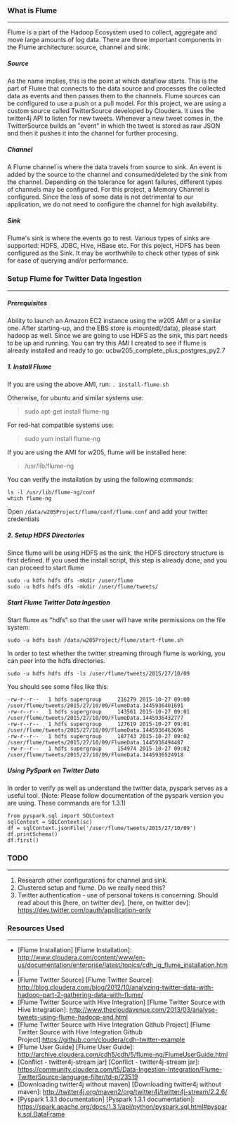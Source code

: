 ### What is Flume
---
Flume is a part of the Hadoop Ecosystem used to collect, aggregate and move large amounts of log data. There are three important components in the Flume architecture: source, channel and sink.

##### Source
As the name implies, this is the point at which dataflow starts. This is the part of Flume that connects to the data source and processes the collected data as events and then passes them to the channels. Flume sources can be configured to use a push or a pull model. For this project, we are using a custom source called TwitterSource developed by Cloudera. It uses the twitter4j API to listen for new tweets. Whenever a new tweet comes in, the TwitterSource builds an "event" in which the tweet is stored as raw JSON and then it pushes it into the channel for further procesing.

##### Channel
A Flume channel is where the data travels from source to sink. An event is added by the source to the channel and consumed/deleted by the sink from the channel. Depending on the tolerance for agent failures, different types of channels may be configured. For this project, a Memory Channel is configured. Since the loss of some data is not detrimental to our application, we do not need to configure the channel for high availability.

##### Sink
Flume's sink is where the events go to rest. Various types of sinks are supported: HDFS, JDBC, Hive, HBase etc. For this poject, HDFS has been configured as the Sink. It may be worthwhile to check other types of sink for ease of querying and/or performance.

### Setup Flume for Twitter Data Ingestion
---
##### Prerequisites
Ability to launch an Amazon EC2 instance using the w205 AMI or a similar one. After starting-up, and the EBS store is mounted(/data), please start hadoop as well. Since we are going to use HDFS as the sink, this part needs to be up and running. You can try this AMI I created to see if flume is already installed and ready to go: ucbw205_complete_plus_postgres_py2.7

##### 1. Install Flume

If you are using the above AMI, run:
`. install-flume.sh`

Otherwise, for ubuntu and similar systems use:
>  sudo apt-get install flume-ng 

For red-hat compatible systems use:
> sudo yum install flume-ng 


If you are using the AMI for w205, flume will be installed here:
> /usr/lib/flume-ng 

You can verify the installation by using the following commands:
```
ls -l /usr/lib/flume-ng/conf
which flume-ng

```

Open `/data/w205Project/flume/conf/flume.conf` and add your twitter credentials

##### 2. Setup HDFS Directories
Since flume will be using HDFS as the sink, the HDFS directory structure is first defined. If you used the install script, this step is already done, and you can proceed to start flume
```
sudo -u hdfs hdfs dfs -mkdir /user/flume
sudo -u hdfs hdfs dfs -mkdir /user/flume/tweets/
```

##### Start Flume Twitter Data Ingestion
Start flume as "hdfs" so that the user will have write permissions on the file system:
```
sudo -u hdfs bash /data/w205Project/flume/start-flume.sh
```
In order to test whether the twitter streaming through flume is working, you can peer into the hdfs directories.
```
sudo -u hdfs hdfs dfs -ls /user/flume/tweets/2015/27/10/09
```

You should see some files like this:
```
-rw-r--r--   1 hdfs supergroup     216279 2015-10-27 09:00 /user/flume/tweets/2015/27/10/09/FlumeData.1445936401691
-rw-r--r--   1 hdfs supergroup     143561 2015-10-27 09:01 /user/flume/tweets/2015/27/10/09/FlumeData.1445936432777
-rw-r--r--   1 hdfs supergroup     127619 2015-10-27 09:01 /user/flume/tweets/2015/27/10/09/FlumeData.1445936463696
-rw-r--r--   1 hdfs supergroup     187743 2015-10-27 09:02 /user/flume/tweets/2015/27/10/09/FlumeData.1445936494487
-rw-r--r--   1 hdfs supergroup     154974 2015-10-27 09:02 /user/flume/tweets/2015/27/10/09/FlumeData.1445936524918
```

##### Using PySpark on Twitter Data
In order to verify as well as understand the twitter data, pyspark serves as a useful tool. 
(Note: Please follow documentation of the pyspark version you are using. These commands are for 1.3.1)
```
from pyspark.sql import SQLContext
sqlContext = SQLContext(sc)
df = sqlContext.jsonFile('/user/flume/tweets/2015/27/10/09')
df.printSchema()
df.first()
```

### TODO
---
1) Research other configurations for channel and sink.
2) Clustered setup and flume. Do we really need this?
3) Twitter authentication - use of personal tokens is concerning. Should read about this [here, on twitter dev].
[here, on twitter dev]: https://dev.twitter.com/oauth/application-only

### Resources Used
---
* [Flume Installation]
[Flume Installation]: http://www.cloudera.com/content/www/en-us/documentation/enterprise/latest/topics/cdh_ig_flume_installation.html
* [Flume Twitter Source]
[Flume Twitter Source]: http://blog.cloudera.com/blog/2012/10/analyzing-twitter-data-with-hadoop-part-2-gathering-data-with-flume/
* [Flume Twitter Source with Hive Integration]
[Flume Twitter Source with Hive Integration]: http://www.thecloudavenue.com/2013/03/analyse-tweets-using-flume-hadoop-and.html
* [Flume Twitter Source with Hive Integration Github Project]
[Flume Twitter Source with Hive Integration Github Project]:https://github.com/cloudera/cdh-twitter-example
* [Flume User Guide]
[Flume User Guide]: http://archive.cloudera.com/cdh5/cdh/5/flume-ng/FlumeUserGuide.html
* [Conflict - twitter4j-stream jar]
[Conflict - twitter4j-stream jar]: https://community.cloudera.com/t5/Data-Ingestion-Integration/Flume-TwitterSource-language-filter/td-p/23519
* [Downloading twitter4j without maven]
[Downloading twitter4j without maven]: http://twitter4j.org/maven2/org/twitter4j/twitter4j-stream/2.2.6/
* [Pyspark 1.3.1 documentation]
[Pyspark 1.3.1 documentation]: https://spark.apache.org/docs/1.3.1/api/python/pyspark.sql.html#pyspark.sql.DataFrame



